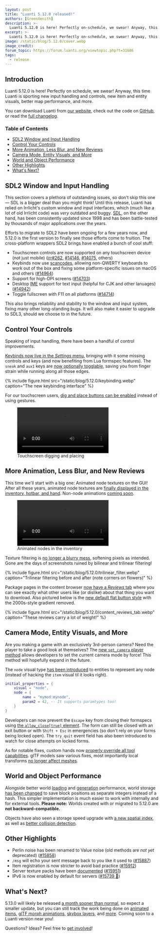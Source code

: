 ```yaml
---
layout: post
title: "Luanti 5.12.0 released!"
authors: [GreenXenith]
description: >-
  Luanti 5.12.0 is here! Perfectly on-schedule, we swear! Anyway, this time Luanti is sporting new input handling and controls, new item and entity visuals, better map performance, and more.
excerpt: >-
  Luanti 5.12.0 is here! Perfectly on-schedule, we swear! Anyway, this time Luanti is sporting new input handling and controls, new item and entity visuals, better map performance, and more.
image: /static/blog/5.12.0/cover.webp
image_credit:
forum_topic: https://forum.luanti.org/viewtopic.php?t=31686
tags:
  - release
---
```


<h2 class="sr-only">Introduction</h2>

Luanti 5.12.0 is here! Perfectly on schedule, we swear! Anyway, this time Luanti is sporting new input handling and controls, new item and entity visuals, better map performance, and more.

You can download Luanti from [our website](https://www.luanti.org/downloads/), check out the code on [GitHub](https://github.com/luanti-org/luanti/), or read the [full changelog](https://docs.luanti.org/changelog/#5110--5120).

### Table of Contents

- [SDL2 Window and Input Handling](#sdl2-window-and-input-handling)
- [Control Your Controls](#control-your-controls)
- [More Animation, Less Blur, and New Reviews](#more-animation-less-blur-and-new-reviews)
- [Camera Mode, Entity Visuals, and More](#camera-mode-entity-visuals-and-more)
- [World and Object Performance](#world-and-object-performance)
- [Other Highlights](#other-highlights)
- [What's Next?](#whats-next)

## SDL2 Window and Input Handling

This section covers a plethora of outstanding issues, so don't skip this one— SDL is a bigger deal than you might think! Until this release, Luanti has relied on Irrlicht's custom window and input interfaces, which (much like a lot of old Irrlicht code) was _very_ outdated and buggy. [SDL](https://en.wikipedia.org/wiki/Simple_DirectMedia_Layer), on the other hand, has been consistently updated since 1998 and has been battle-tested by thousands of major applications over the years.

Efforts to migrate to SDL2 have been ongoing for a few years now, and 5.12.0 is the first version to finally see those efforts come to fruition. The cross-platform wrappers SDL2 brings have enabled a bunch of cool stuff:
* Touchscreen controls are now supported on any touchscreen device (not just mobile) ([irr#262](https://github.com/minetest/irrlicht/pull/262), [#14146](https://github.com/luanti-org/luanti/pull/14146), [#14075](https://github.com/luanti-org/luanti/pull/14075), others)
* Keybinds now use [scancodes](https://en.wikipedia.org/wiki/Scancode), allowing non-QWERTY keyboards to work out of the box and fixing some platform-specific issues on macOS and others ([#14964](https://github.com/luanti-org/luanti/pull/14964))
* Support for high-DPI screens ([#14703](https://github.com/luanti-org/luanti/pull/14703))
* Desktop [IME](https://en.wikipedia.org/wiki/Input_method) support for text input (helpful for CJK and other lanuages) ([#14942](https://github.com/luanti-org/luanti/pull/14942))
* Toggle fullscreen with F11 on all platforms ([#14714](https://github.com/luanti-org/luanti/pull/14714))

This also brings reliability and stability to the window and input system, fixing many other long-standing bugs. It will also make it easier to upgrade to SDL3, should we choose to in the future.

## Control Your Controls

Speaking of input handling, there have been a handful of control improvements.

[Keybinds now live in the _Settings_ menu](https://github.com/luanti-org/luanti/pull/15791), bringing with it some missing controls and keys (and now benefiting from Lua formspec features). The `sneak` and `aux1` keys are [now optionally togglable](https://github.com/luanti-org/luanti/pull/15785), saving you from finger strain while running along all those edges.

{% include figure.html src="/static/blog/5.12.0/keybinding.webp" caption="The new keybinding interface" %}


For our touchscreen users, [dig and place buttons can be enabled](https://github.com/luanti-org/luanti/pull/15845) instead of using gestures.

<figure class="figure image">
    <video autoplay controls loop>
        <source src="/static/blog/5.12.0/touchscreen_dig_place.webm" type="video/webm" />
    </video>
    <figcaption>Touchscreen digging and placing</figcaption>
</figure>

## More Animation, Less Blur, and New Reviews

This time we'll start with a big one: Animated node textures on the GUI! After all these years, animated node textures are [finally displayed in the inventory, hotbar, and hand](https://github.com/luanti-org/luanti/pull/15930). Non-node animations [coming soon](https://github.com/luanti-org/luanti/pull/15979).

<figure class="figure image">
    <video autoplay controls loop>
        <source src="/static/blog/5.12.0/animated_inventory_nodes.webm" type="video/webm" />
    </video>
    <figcaption>Animated nodes in the inventory</figcaption>
</figure>

Texture filtering is [no longer a blurry mess](https://github.com/luanti-org/luanti/pull/16034), softening pixels as intended. Gone are the days of screenshots ruined by bilinear and trilinear filtering!

{% include figure.html src="/static/blog/5.12.0/trilinear_filter.webp" caption="Trilinear filtering before and after (note corners on flowers)" %}

Package pages in the content browser [now have a _Reviews_ tab](https://github.com/luanti-org/luanti/pull/15254) where you can see exactly what other users like (or dislike) about that thing you want to download. Also pictured below is the [new default flat button style](https://github.com/luanti-org/luanti/pull/16015) with the 2000s-style gradient removed.

{% include figure.html src="/static/blog/5.12.0/content_reviews_tab.webp" caption="These reviews carry a lot of weight!" %}

## Camera Mode, Entity Visuals, and More

Are you making a game with an exclusively 3rd-person camera? Need the player to take a good look at themselves? The [new `set_camera` player method](https://github.com/luanti-org/luanti/pull/15796) allows developers to set the current camera mode by force! This method will hopefully expand in the future.

The `node` visual type [has been introduced](https://github.com/luanti-org/luanti/pull/15683) to entities to represent any node (instead of hacking the `item` visual til it looks right).

```lua
initial_properties = {
    visual = "node",
    node = {
        name = "mymod:mynode",
        param2 = 42, -- It supports paramtypes too!
    }
}
```

Developers can now prevent the `Escape` key from closing their formspecs using [the `allow_close[true]` element](https://github.com/luanti-org/luanti/pull/15971). The form can still be closed with an exit button or with `Shift + Esc` in emergencies (so don't rely on your forms being locked open). The `try_quit` event field has also been introduced to watch for close attempts on locked forms.

As for notable fixes, custom hands now [properly override all tool capabilities](https://github.com/luanti-org/luanti/pull/15743). glTF models saw various fixes, most importantly local transforms [no longer affect meshes](https://github.com/luanti-org/luanti/pull/16086).

## World and Object Performance

Alongside better world [loading](https://github.com/luanti-org/luanti/pull/16000) and [generation](https://github.com/luanti-org/luanti/pull/15856) performance, world storage [has been changed](https://github.com/luanti-org/luanti/pull/15768) to save block positions as separate integers instead of a hash. This simpler implementation is much easier to work with internally and for external tools. **Please note:** Worlds created with or migrated to 5.12.0 are **not backward-compatible.**

Objects have also seen a storage speed upgrade with [a new spatial index](https://github.com/luanti-org/luanti/pull/14631), as well as [better collision detection](https://github.com/luanti-org/luanti/pull/15408).

## Other Highlights

* Perlin noise has been renamed to Value noise (old methods are _not yet_ deprecated) ([#15858](https://github.com/luanti-org/luanti/pull/15858))
* `/msg` will echo your sent message back to you like it used to ([#15887](https://github.com/luanti-org/luanti/pull/15887))
* Item registration is now stricter to avoid bad practice ([#15912](https://github.com/luanti-org/luanti/pull/15912))
* Server texture packs have been [documented](https://github.com/luanti-org/luanti/blob/5.12.0/doc/texture_packs.md#the-server-texture-pack) ([#15951](https://github.com/luanti-org/luanti/pull/15951))
* IPv6 is now enabled by default for servers ([#15739 🚂](https://github.com/luanti-org/luanti/pull/15739))

## What's Next?

5.13.0 will likely be released [a month sooner than normal](https://github.com/luanti-org/docs.luanti.org/pull/228), so expect a smaller update, but you can still track the work being done on [animated items](https://github.com/luanti-org/luanti/pull/15979), [glTF morph animations](https://github.com/luanti-org/luanti/pull/16096), [skybox layers](https://github.com/luanti-org/luanti/pull/16075), and [more](https://github.com/luanti-org/luanti/milestone/29). Coming soon to a Luanti version near you!

Questions? Ideas? Feel free to [get involved](https://www.luanti.org/get-involved/)!
